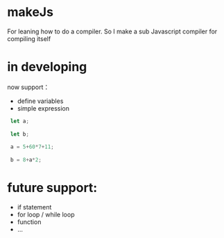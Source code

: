 # makeJs
For leaning how to do a compiler. 
So I make a sub Javascript compiler for compiling itself

# in developing

now support：

* define variables
* simple expression

```js
 let a;
 
 let b;
 
 a = 5+60*7+11;
 
 b = 8+a*2;
```
 
 # future support:
 * if statement
 * for loop / while loop
 * function
 * ...
 
 
 
